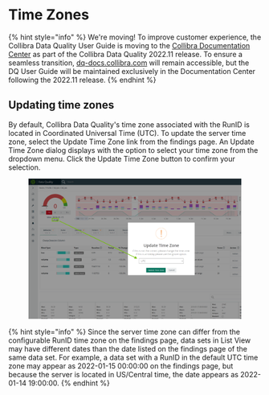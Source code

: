 # Time Zones

{% hint style="info" %}
We're moving! To improve customer experience, the Collibra Data Quality User Guide is moving to the [Collibra Documentation Center](https://productresources.collibra.com/docs/collibra/latest/Content/Home.htm) as part of the Collibra Data Quality 2022.11 release. To ensure a seamless transition, [dq-docs.collibra.com](../) will remain accessible, but the DQ User Guide will be maintained exclusively in the Documentation Center following the 2022.11 release.&#x20;
{% endhint %}

## Updating time zones

By default, Collibra Data Quality's time zone associated with the RunID is located in Coordinated Universal Time (UTC). To update the server time zone, select the Update Time Zone link from the findings page. An Update Time Zone dialog displays with the option to select your time zone from the dropdown menu. Click the Update Time Zone button to confirm your selection.&#x20;

<figure><img src="../.gitbook/assets/dq-update-time-zone.png" alt=""><figcaption></figcaption></figure>

{% hint style="info" %}
Since the server time zone can differ from the configurable RunID time zone on the findings page, data sets in List View may have different dates than the date listed on the findings page of the same data set. For example, a data set with a RunID in the default UTC time zone may appear as 2022-01-15 00:00:00 on the findings page, but because the server is located in US/Central time, the date appears as 2022-01-14 19:00:00.
{% endhint %}
